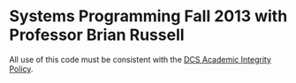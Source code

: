 Systems Programming Fall 2013 with Professor Brian Russell
==========================================================

All use of this code must be consistent with the [DCS Academic Integrity Policy](http://www.cs.rutgers.edu/policies/academicintegrity/index.php).